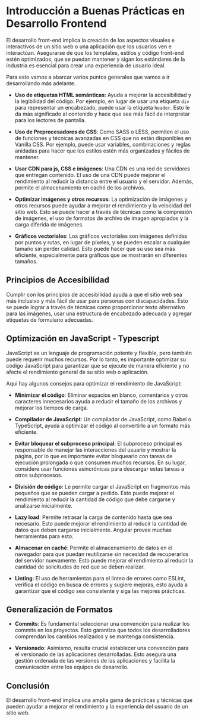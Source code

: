 # Introducción a Buenas Prácticas en Desarrollo Frontend

El desarrollo front-end implica la creación de los aspectos visuales e interactivos de un sitio web o una aplicación que los usuarios ven e interactúan. Asegurarse de que los templates, estilos y código front-end estén optimizados, que se puedan mantener y sigan los estándares de la industria es esencial para crear una experiencia de usuario ideal.

Para esto vamos a abarcar varios puntos generales que vamos a ir desarrollando más adelante.

- **Uso de etiquetas HTML semánticas**: Ayuda a mejorar la accesibilidad y la legibilidad del código. Por ejemplo, en lugar de usar una etiqueta `div` para representar un encabezado, puede usar la etiqueta `header`. Esto le da más significado al contenido y hace que sea más fácil de interpretar para los lectores de pantalla.

- **Uso de Preprocesadores de CSS**: Como SASS o LESS, permiten el uso de funciones y técnicas avanzadas en CSS que no están disponibles en Vanilla CSS. Por ejemplo, puede usar variables, combinaciones y reglas anidadas para hacer que los estilos estén más organizados y fáciles de mantener.

- **Usar CDN para js, CSS e imágenes**: Una CDN es una red de servidores que entregan contenido. El uso de una CDN puede mejorar el rendimiento al reducir la distancia entre el usuario y el servidor. Además, permite el almacenamiento en caché de los archivos.

- **Optimizar imágenes y otros recursos**: La optimización de imágenes y otros recursos puede ayudar a mejorar el rendimiento y la velocidad del sitio web. Esto se puede hacer a través de técnicas como la compresión de imágenes, el uso de formatos de archivo de imagen apropiados y la carga diferida de imágenes.

- **Gráficos vectoriales**: Los gráficos vectoriales son imágenes definidas por puntos y rutas, en lugar de píxeles, y se pueden escalar a cualquier tamaño sin perder calidad. Esto puede hacer que su uso sea más eficiente, especialmente para gráficos que se mostrarán en diferentes tamaños.

## Principios de Accesibilidad

Cumplir con los principios de accesibilidad ayuda a que el sitio web sea más inclusivo y más fácil de usar para personas con discapacidades. Esto se puede lograr a través de técnicas como proporcionar texto alternativo para las imágenes, usar una estructura de encabezado adecuada y agregar etiquetas de formulario adecuadas.

## Optimización en JavaScript - Typescript

JavaScript es un lenguaje de programación potente y flexible, pero también puede requerir muchos recursos. Por lo tanto, es importante optimizar su código JavaScript para garantizar que se ejecute de manera eficiente y no afecte el rendimiento general de su sitio web o aplicación.

Aquí hay algunos consejos para optimizar el rendimiento de JavaScript:

- **Minimizar el código**: Eliminar espacios en blanco, comentarios y otros caracteres innecesarios ayuda a reducir el tamaño de los archivos y mejorar los tiempos de carga.

- **Compilador de JavaScript**: Un compilador de JavaScript, como Babel o TypeScript, ayuda a optimizar el código al convertirlo a un formato más eficiente.

- **Evitar bloquear el subproceso principal**: El subproceso principal es responsable de manejar las interacciones del usuario y mostrar la página, por lo que es importante evitar bloquearlo con tareas de ejecución prolongada o que consumen muchos recursos. En su lugar, considere usar funciones asincrónicas para descargar estas tareas a otros subprocesos.

- **División de código**: Le permite cargar el JavaScript en fragmentos más pequeños que se pueden cargar a pedido. Esto puede mejorar el rendimiento al reducir la cantidad de código que debe cargarse y analizarse inicialmente.

- **Lazy load**: Permite retrasar la carga de contenido hasta que sea necesario. Esto puede mejorar el rendimiento al reducir la cantidad de datos que deben cargarse inicialmente. Angular provee muchas herramientas para esto.

- **Almacenar en caché**: Permite el almacenamiento de datos en el navegador para que puedan reutilizarse sin necesidad de recuperarlos del servidor nuevamente. Esto puede mejorar el rendimiento al reducir la cantidad de solicitudes de red que se deben realizar.

- **Linting**: El uso de herramientas para el linteo de errores como ESLint, verifica el código en busca de errores y sugiere mejoras, esto ayuda a garantizar que el código sea consistente y siga las mejores prácticas.

## Generalización de Formatos

- **Commits**: Es fundamental seleccionar una convención para realizar los commits en los proyectos. Esto garantiza que todos los desarrolladores comprendan los cambios realizados y se mantenga consistencia.

- **Versionado**: Asimismo, resulta crucial establecer una convención para el versionado de las aplicaciones desarrolladas. Esto asegura una gestión ordenada de las versiones de las aplicaciones y facilita la comunicación entre los equipos de desarrollo.

## Conclusión

El desarrollo front-end implica una amplia gama de prácticas y técnicas que pueden ayudar a mejorar el rendimiento y la experiencia del usuario de un sitio web.